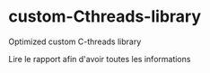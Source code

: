 # custom-Cthreads-library
Optimized custom C-threads library

Lire le rapport afin d'avoir toutes les informations
